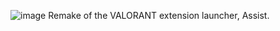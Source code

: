 ![image](https://github.com/user-attachments/assets/65ee1519-b368-4149-9319-5f8b4847c3ed)
Remake of the VALORANT extension launcher, Assist.
